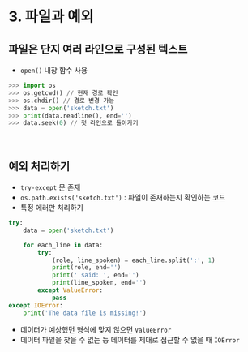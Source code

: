 # 3. 파일과 예외

## 파일은 단지 여러 라인으로 구성된 텍스트
- `open()` 내장 함수 사용
```python
>>> import os
>>> os.getcwd() // 현재 경로 확인
>>> os.chdir() // 경로 변경 가능
>>> data = open('sketch.txt')
>>> print(data.readline(), end='')
>>> data.seek(0) // 첫 라인으로 돌아가기
```
<br>

## 예외 처리하기
- `try-except` 문 존재
- `os.path.exists('sketch.txt')` : 파일이 존재하는지 확인하는 코드
- 특정 에러만 처리하기
```python
try:
    data = open('sketch.txt')

    for each_line in data:
        try:
            (role, line_spoken) = each_line.split(':', 1)
            print(role, end='')
            print(' said: ', end='')
            print(line_spoken, end='')
        except ValueError:
            pass
except IOError:
    print('The data file is missing!')
```
- 데이터가 예상했던 형식에 맞지 않으면 `ValueError`
- 데이터 파일을 찾을 수 없는 등 데이터를 제대로 접근할 수 없을 때 `IOError`